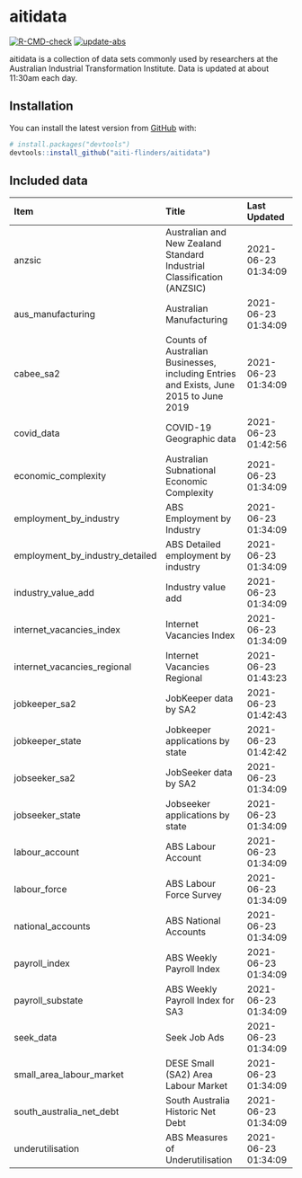 
<!-- README.md is generated from README.Rmd. Please edit that file -->

# aitidata

<!-- badges: start -->

[![R-CMD-check](https://github.com/aiti-flinders/aitidata/actions/workflows/R-CMD-check.yaml/badge.svg)](https://github.com/aiti-flinders/aitidata/actions/workflows/R-CMD-check.yaml)
[![update-abs](https://github.com/aiti-flinders/aitidata/workflows/update-abs/badge.svg)](https://github.com/aiti-flinders/aitidata/actions)
<!-- badges: end -->

aitidata is a collection of data sets commonly used by researchers at
the Australian Industrial Transformation Institute. Data is updated at
about 11:30am each day.

## Installation

You can install the latest version from [GitHub](https://github.com/)
with:

``` r
# install.packages("devtools")
devtools::install_github("aiti-flinders/aitidata")
```

## Included data

| Item                               | Title                                                                                 | Last Updated        |
| :--------------------------------- | :------------------------------------------------------------------------------------ | :------------------ |
| anzsic                             | Australian and New Zealand Standard Industrial Classification (ANZSIC)                | 2021-06-23 01:34:09 |
| aus\_manufacturing                 | Australian Manufacturing                                                              | 2021-06-23 01:34:09 |
| cabee\_sa2                         | Counts of Australian Businesses, including Entries and Exists, June 2015 to June 2019 | 2021-06-23 01:34:09 |
| covid\_data                        | COVID-19 Geographic data                                                              | 2021-06-23 01:42:56 |
| economic\_complexity               | Australian Subnational Economic Complexity                                            | 2021-06-23 01:34:09 |
| employment\_by\_industry           | ABS Employment by Industry                                                            | 2021-06-23 01:34:09 |
| employment\_by\_industry\_detailed | ABS Detailed employment by industry                                                   | 2021-06-23 01:34:09 |
| industry\_value\_add               | Industry value add                                                                    | 2021-06-23 01:34:09 |
| internet\_vacancies\_index         | Internet Vacancies Index                                                              | 2021-06-23 01:34:09 |
| internet\_vacancies\_regional      | Internet Vacancies Regional                                                           | 2021-06-23 01:43:23 |
| jobkeeper\_sa2                     | JobKeeper data by SA2                                                                 | 2021-06-23 01:42:43 |
| jobkeeper\_state                   | Jobkeeper applications by state                                                       | 2021-06-23 01:42:42 |
| jobseeker\_sa2                     | JobSeeker data by SA2                                                                 | 2021-06-23 01:34:09 |
| jobseeker\_state                   | Jobseeker applications by state                                                       | 2021-06-23 01:34:09 |
| labour\_account                    | ABS Labour Account                                                                    | 2021-06-23 01:34:09 |
| labour\_force                      | ABS Labour Force Survey                                                               | 2021-06-23 01:34:09 |
| national\_accounts                 | ABS National Accounts                                                                 | 2021-06-23 01:34:09 |
| payroll\_index                     | ABS Weekly Payroll Index                                                              | 2021-06-23 01:34:09 |
| payroll\_substate                  | ABS Weekly Payroll Index for SA3                                                      | 2021-06-23 01:34:09 |
| seek\_data                         | Seek Job Ads                                                                          | 2021-06-23 01:34:09 |
| small\_area\_labour\_market        | DESE Small (SA2) Area Labour Market                                                   | 2021-06-23 01:34:09 |
| south\_australia\_net\_debt        | South Australia Historic Net Debt                                                     | 2021-06-23 01:34:09 |
| underutilisation                   | ABS Measures of Underutilisation                                                      | 2021-06-23 01:34:09 |
